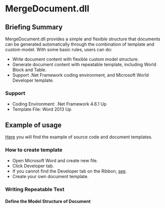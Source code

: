 # MergeDocument.dll #
## Briefing Summary ##

MergeDocument.dll provides a simple and flexible structure that documents can be generated automatically through the combination of template and custom model. With some basic rules, users can do:

- Write document content with flexible custom model structure.
- Generate document content with repeatable template, including World Block and Table.
- Support .Net Framework coding environment, and Microsoft World Developer template.

### Support ###
- Coding Environment: .Net Framework 4.6.1 Up
- Template File: Word 2013 Up


## Example of usage ##

[Here](http://google.com.tw "Here") you will find the example of source code and document templates.

### How to create template ###
- Open Microsoft Word and create new file.
- Click Developer tab.
- If you cannot find the Developer tab on the Ribbon, [see](https://docs.microsoft.com/en-us/visualstudio/vsto/how-to-show-the-developer-tab-on-the-ribbon "see").
- Create your own document template.

### Writing Repeatable Text ###
#### Define the Model Structure of Document ####

